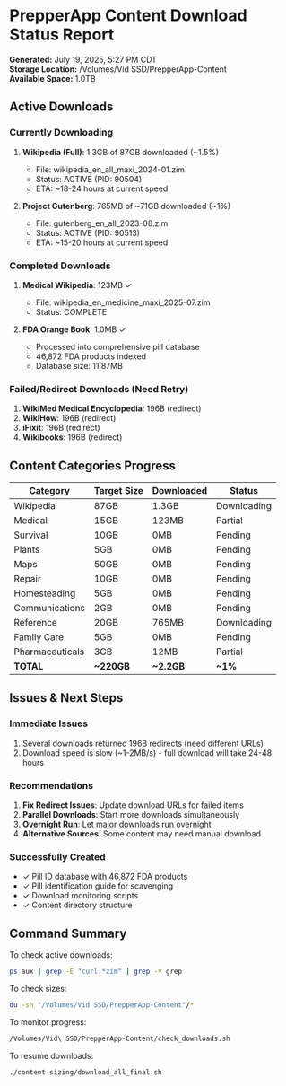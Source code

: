 # PrepperApp Content Download Status Report

**Generated:** July 19, 2025, 5:27 PM CDT  
**Storage Location:** /Volumes/Vid SSD/PrepperApp-Content  
**Available Space:** 1.0TB

## Active Downloads

### Currently Downloading
1. **Wikipedia (Full)**: 1.3GB of 87GB downloaded (~1.5%)
   - File: wikipedia_en_all_maxi_2024-01.zim
   - Status: ACTIVE (PID: 90504)
   - ETA: ~18-24 hours at current speed

2. **Project Gutenberg**: 765MB of ~71GB downloaded (~1%)
   - File: gutenberg_en_all_2023-08.zim
   - Status: ACTIVE (PID: 90513)
   - ETA: ~15-20 hours at current speed

### Completed Downloads
1. **Medical Wikipedia**: 123MB ✓
   - File: wikipedia_en_medicine_maxi_2025-07.zim
   - Status: COMPLETE

2. **FDA Orange Book**: 1.0MB ✓
   - Processed into comprehensive pill database
   - 46,872 FDA products indexed
   - Database size: 11.87MB

### Failed/Redirect Downloads (Need Retry)
1. **WikiMed Medical Encyclopedia**: 196B (redirect)
2. **WikiHow**: 196B (redirect)
3. **iFixit**: 196B (redirect)
4. **Wikibooks**: 196B (redirect)

## Content Categories Progress

| Category | Target Size | Downloaded | Status |
|----------|------------|------------|---------|
| Wikipedia | 87GB | 1.3GB | Downloading |
| Medical | 15GB | 123MB | Partial |
| Survival | 10GB | 0MB | Pending |
| Plants | 5GB | 0MB | Pending |
| Maps | 50GB | 0MB | Pending |
| Repair | 10GB | 0MB | Pending |
| Homesteading | 5GB | 0MB | Pending |
| Communications | 2GB | 0MB | Pending |
| Reference | 20GB | 765MB | Downloading |
| Family Care | 5GB | 0MB | Pending |
| Pharmaceuticals | 3GB | 12MB | Partial |
| **TOTAL** | **~220GB** | **~2.2GB** | **~1%** |

## Issues & Next Steps

### Immediate Issues
1. Several downloads returned 196B redirects (need different URLs)
2. Download speed is slow (~1-2MB/s) - full download will take 24-48 hours

### Recommendations
1. **Fix Redirect Issues**: Update download URLs for failed items
2. **Parallel Downloads**: Start more downloads simultaneously
3. **Overnight Run**: Let major downloads run overnight
4. **Alternative Sources**: Some content may need manual download

### Successfully Created
- ✓ Pill ID database with 46,872 FDA products
- ✓ Pill identification guide for scavenging
- ✓ Download monitoring scripts
- ✓ Content directory structure

## Command Summary

To check active downloads:
```bash
ps aux | grep -E "curl.*zim" | grep -v grep
```

To check sizes:
```bash
du -sh "/Volumes/Vid SSD/PrepperApp-Content"/*
```

To monitor progress:
```bash
/Volumes/Vid\ SSD/PrepperApp-Content/check_downloads.sh
```

To resume downloads:
```bash
./content-sizing/download_all_final.sh
```